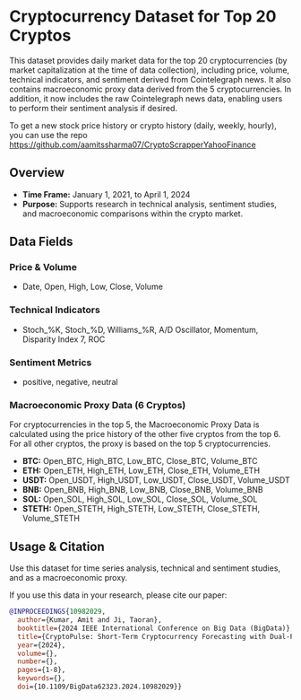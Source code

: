 # Cryptocurrency Dataset for Top 20 Cryptos

This dataset provides daily market data for the top 20 cryptocurrencies (by market capitalization at the time of data collection), including price, volume, technical indicators, and sentiment derived from Cointelegraph news. It also contains macroeconomic proxy data derived from the 5 cryptocurrencies. In addition, it now includes the raw Cointelegraph news data, enabling users to perform their sentiment analysis if desired.

To get a new stock price history or crypto history (daily, weekly, hourly), you can use the repo https://github.com/aamitssharma07/CryptoScrapperYahooFinance

## Overview

- **Time Frame:** January 1, 2021, to April 1, 2024
- **Purpose:** Supports research in technical analysis, sentiment studies, and macroeconomic comparisons within the crypto market.

## Data Fields

### Price & Volume
- Date, Open, High, Low, Close, Volume

### Technical Indicators
- Stoch_%K, Stoch_%D, Williams_%R, A/D Oscillator, Momentum, Disparity Index 7, ROC

### Sentiment Metrics
- positive, negative, neutral

### Macroeconomic Proxy Data (6 Cryptos)
For cryptocurrencies in the top 5, the Macroeconomic Proxy Data is calculated using the price history of the other five cryptos from the top 6. For all other cryptos, the proxy is based on the top 5 cryptocurrencies.
- **BTC:** Open_BTC, High_BTC, Low_BTC, Close_BTC, Volume_BTC
- **ETH:** Open_ETH, High_ETH, Low_ETH, Close_ETH, Volume_ETH
- **USDT:** Open_USDT, High_USDT, Low_USDT, Close_USDT, Volume_USDT
- **BNB:** Open_BNB, High_BNB, Low_BNB, Close_BNB, Volume_BNB
- **SOL:** Open_SOL, High_SOL, Low_SOL, Close_SOL, Volume_SOL
- **STETH:** Open_STETH, High_STETH, Low_STETH, Close_STETH, Volume_STETH

## Usage & Citation

Use this dataset for time series analysis, technical and sentiment studies, and as a macroeconomic proxy.

If you use this data in your research, please cite our paper:

```bibtex
@INPROCEEDINGS{10982029,
  author={Kumar, Amit and Ji, Taoran},
  booktitle={2024 IEEE International Conference on Big Data (BigData)}, 
  title={CryptoPulse: Short-Term Cryptocurrency Forecasting with Dual-Prediction and Cross-Correlated Market Indicators}, 
  year={2024},
  volume={},
  number={},
  pages={1-8},
  keywords={},
  doi={10.1109/BigData62323.2024.10982029}}
